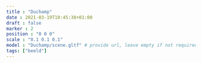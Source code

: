 ```yaml
---
title : "Duchamp"
date : 2021-03-19T10:45:38+01:00
draft : false
marker : 2
position : "0 0 0"
scale : "0.1 0.1 0.1"
model : "Duchamp/scene.gltf" # provide url, leave empty if not required
tags: ["beeld"]
---
```

